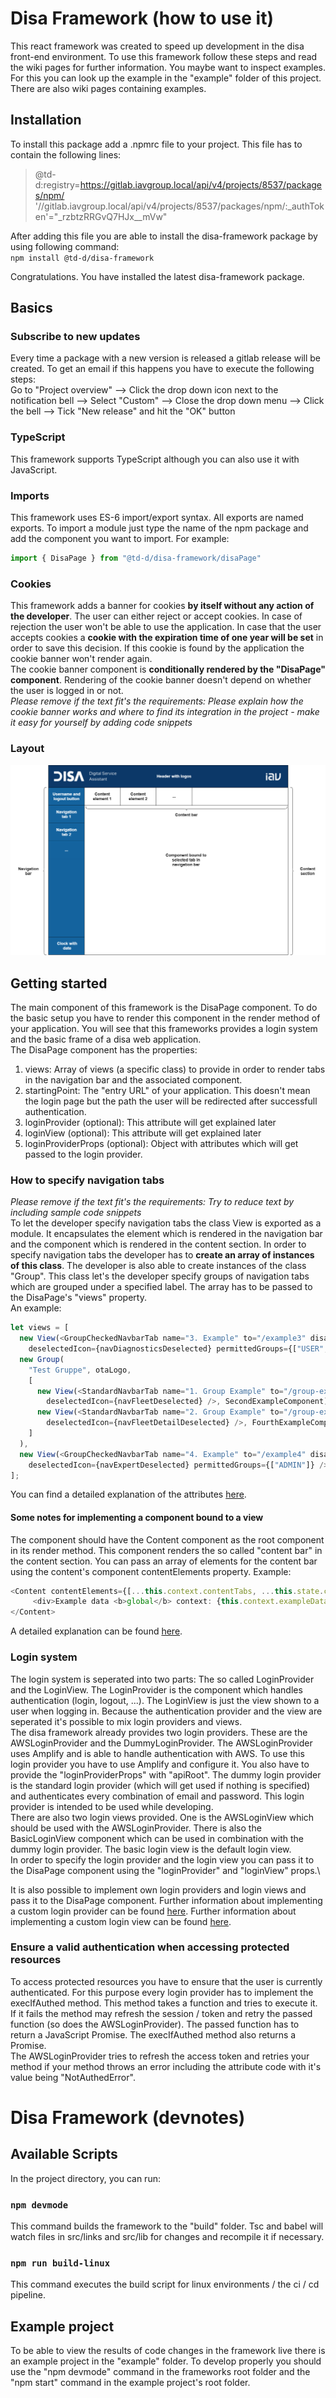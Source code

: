 # Disa Framework (how to use it)
This react framework was created to speed up development in the disa front-end environment. To use this framework follow these steps and read the wiki pages for further information. You maybe want to inspect examples. For this you can look up the example in the "example" folder of this project. There are also wiki pages containing examples.

## Installation
To install this package add a .npmrc file to your project. This file has to contain the following lines:

>@td-d:registry=https://gitlab.iavgroup.local/api/v4/projects/8537/packages/npm/
>'//gitlab.iavgroup.local/api/v4/projects/8537/packages/npm/:_authToken'="_rzbtzRRGvQ7HJx__mVw"

After adding this file you are able to install the disa-framework package by using following command:\
`npm install @td-d/disa-framework`

Congratulations. You have installed the latest disa-framework package.

## Basics
### Subscribe to new updates
Every time a package with a new version is released a gitlab release will be created. To get an email if this happens you have to execute the following steps:\
Go to "Project overview" --> Click the drop down icon next to the notification bell --> Select "Custom" --> Close the drop down menu --> Click the bell --> Tick "New release" and hit the "OK" button

### TypeScript
This framework supports TypeScript although you can also use it with JavaScript.

### Imports
This framework uses ES-6 import/export syntax. All exports are named exports. To import a module just type the name of the npm package and add the component you want to import. For example:
```javascript
import { DisaPage } from "@td-d/disa-framework/disaPage"
```

### Cookies
This framework adds a banner for cookies **by itself without any action of the developer**. The user can either reject or accept cookies. In case of rejection the user won't be able to use the application. In case that the user accepts cookies a **cookie with the expiration time of one year will be set** in order to save this decision. If this cookie is found by the application the cookie banner won't render again.\
The cookie banner component is **conditionally rendered by the "DisaPage" component**. Rendering of the cookie banner doesn't depend on whether the user is logged in or not.\
*Please remove if the text fit's the requirements: Please explain how the cookie banner works and where to find its integration in the project - make it easy for yourself by adding code snippets*

### Layout
![Here should be a diagram describing the layout.](./doc/diagrams/layout.png?raw=true)

## Getting started
The main component of this framework is the DisaPage component. To do the basic setup you have to render this component in the render method of your application. You will see that this frameworks provides a login system and the basic frame of a disa web application.\
The DisaPage component has the properties:
1. views: Array of views (a specific class) to provide in order to render tabs in the navigation bar and the associated component.
2. startingPoint: The "entry URL" of your application. This doesn't mean the login page but the path the user will be redirected after successfull authentication.
3. loginProvider (optional): This attribute will get explained later
4. loginView (optional): This attribute will get explained later
5. loginProviderProps (optional): Object with attributes which will get passed to the login provider.

### How to specify navigation tabs
*Please remove if the text fit's the requirements: Try to reduce text by including sample code snippets*\
To let the developer specify navigation tabs the class View is exported as a module. It encapsulates the element which is rendered in the navigation bar and the component which is rendered in the content section. In order to specify navigation tabs the developer has to **create an array of instances of this class**. The developer is also able to create instances of the class "Group". This class let's the developer specify groups of navigation tabs which are grouped under a specified label. The array has to be passed to the DisaPage's "views" property.\
An example:
```javascript
let views = [
  new View(<GroupCheckedNavbarTab name="3. Example" to="/example3" disabled={false} selectedIcon={navDiagnosticsSelected}
    deselectedIcon={navDiagnosticsDeselected} permittedGroups={["USER", "ADMIN"]} />, ThirdExampleComponent),
  new Group(
    "Test Gruppe", otaLogo,
    [
      new View(<StandardNavbarTab name="1. Group Example" to="/group-example1" disabled={false} selectedIcon={navFleetSelected}
        deselectedIcon={navFleetDeselected} />, SecondExampleComponent),
      new View(<StandardNavbarTab name="2. Group Example" to="/group-example2" disabled={true} selectedIcon={navFleetDetailSelected}
        deselectedIcon={navFleetDetailDeselected} />, FourthExampleComponent)
    ]
  ),
  new View(<GroupCheckedNavbarTab name="4. Example" to="/example4" disabled={true} selectedIcon={navExpertSelected}
    deselectedIcon={navExpertDeselected} permittedGroups={["ADMIN"]} />, FourthExampleComponent)
];
```
You can find a detailed explanation of the attributes [here](https://gitlab.iavgroup.local/td-d/educationlab/disa-frontend-framework/disa-framework/-/wikis/Views-and-Groups-in-Detail).
#### Some notes for implementing a component bound to a view
The component should have the Content component as the root component in its render method. This component renders the so called "content bar" in the content section. You can pass an array of elements for the content bar using the content's component contentElements property.
Example:
```javascript
<Content contentElements={[...this.context.contentTabs, ...this.state.contentTabs]}>
     <div>Example data <b>global</b> context: {this.context.exampleData}</div>
</Content>
```
A detailed explanation can be found [here](https://gitlab.iavgroup.local/td-d/educationlab/disa-frontend-framework/disa-framework/-/wikis/How-to-create-a-component-bound-to-a-view).

### Login system
The login system is seperated into two parts: The so called LoginProvider and the LoginView. The LoginProvider is the component which handles authentication (login, logout, ...). The LoginView is just the view shown to a user when logging in. Because the authentication provider and the view are seperated it's possible to mix login providers and views.\
The disa framework already provides two login providers. These are the AWSLoginProvider and the DummyLoginProvider. The AWSLoginProvider uses Amplify and is able to handle authentication with AWS. To use this login provider you have to use Amplify and configure it. You also have to provide the "loginProviderProps" with "apiRoot". The dummy login provider is the standard login provider (which will get used if nothing is specified) and authenticates every combination of email and password. This login provider is intended to be used while developing.\
There are also two login views provided. One is the AWSLoginView which should be used with the AWSLoginProvider. There is also the BasicLoginView component which can be used in combination with the dummy login provider. The basic login view is the default login view.\
In order to specify the login provider and the login view you can pass it to the DisaPage component using the "loginProvider" and "loginView" props.\

It is also possible to implement own login providers and login views and pass it to the DisaPage component. Further information about implementing a custom login provider can be found [here](https://gitlab.iavgroup.local/td-d/educationlab/disa-frontend-framework/disa-framework/-/wikis/How-to-implement-a-login-provider). Further information about implementing a custom login view can be found [here](https://gitlab.iavgroup.local/td-d/educationlab/disa-frontend-framework/disa-framework/-/wikis/How-to-implement-a-login-view).

### Ensure a valid authentication when accessing protected resources
To access protected resources you have to ensure that the user is currently authenticated. For this purpose every login provider has to implement the execIfAuthed method. This method takes a function and tries to execute it. If it fails the method may refresh the session / token and retry the passed function (so does the AWSLoginProvider). The passed function has to return a JavaScript Promise. The execIfAuthed method also returns a Promise.\
The AWSLoginProvider tries to refresh the access token and retries your method if your method throws an error including the attribute code with it's value being "NotAuthedError".


# Disa Framework (devnotes)

## Available Scripts

In the project directory, you can run:

### `npm devmode`

This command builds the framework to the "build" folder. Tsc and babel will watch files in src/links and src/lib for changes and recompile it if necessary.

### `npm run build-linux`

This command executes the build script for linux environments / the ci / cd pipeline.

## Example project
To be able to view the results of code changes in the framework live there is an example project in the "example" folder. To develop properly you should use the "npm devmode" command in the frameworks root folder and the "npm start" command in the example project's root folder.
